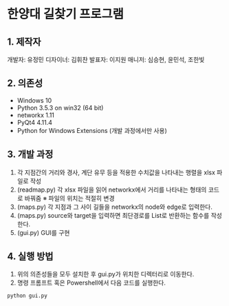# 한양대 길찾기 프로그램

## 1. 제작자
개발자: 유정민
디자이너: 김휘찬
발표자: 이지원
매니저: 심승현, 윤민석, 조한빛

## 2. 의존성
* Windows 10
* Python 3.5.3 on win32 (64 bit)
* networkx 1.11
* PyQt4 4.11.4
* Python for Windows Extensions (개발 과정에서만 사용)

## 3. 개발 과정
1. 각 지점간의 거리와 경사, 계단 유무 등을 적용한 수치값을 나타내는 행렬을 xlsx 파일로 작성
2. (readmap.py) 각 xlsx 파일을 읽어 networkx에서 거리를 나타내는 형태의 코드로 바꿔줌
※ 파일의 위치는 적절히 변경
3. (maps.py) 각 지점과 그 사이 길들을 networkx의 node와 edge로 입력한다.
4. (maps.py) source와 target을 입력하면 최단경로를 List로 반환하는 함수를 작성한다.
5. (gui.py) GUI를 구현

## 4. 실행 방법
1. 위의 의존성들을 모두 설치한 후 gui.py가 위치한 디렉터리로 이동한다.
2. 명령 프롬프트 혹은 Powershell에서 다음 코드를 실행한다.

<pre><code>python gui.py</code></pre>
